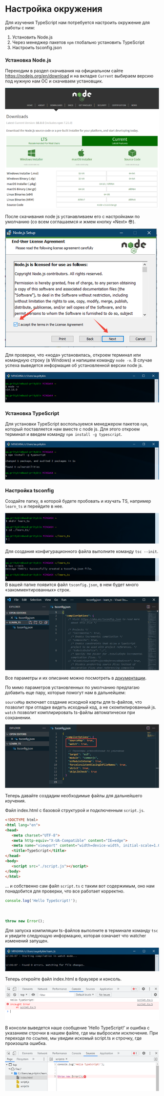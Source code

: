 # Настройка окружения

Для изучения TypeScript нам потребуется настроить окружение для работы с ним:

1. Установить Node.js
2. Через менеджер пакетов `npm` глобально установить TypeScript
3. Настроить tsconfig.json

### Установка Node.js
Переходим в раздел скачивания на официальном сайте <https://nodejs.org/en/download> и на вкладке `Current` выбираем версию под нужную нам ОС и скачиваем установщик.

![Download](./4-Настройка_окружения/download.png)

После скачивания node js устанавливаем его с настройками по умолчанию (со всем соглашаемся и жмем кнопку «Next» &#128526;).

![Install](./4-Настройка_окружения/nodeinstall.png)

Для проверки, что «нода» установилась, откроем терминал или командную строку (в Windows) и напишем команду `node -v`. В случае успеха выведется информация об установленной версии node js.

![version](./4-Настройка_окружения/versionnode.png)

### Установка TypeScript

Для установки TypeScript воспользуемся менеджером пакетов `npm`, который поставляется нам вместе с node js. Для этого откроем терминал и введем команду `npm install -g typescript`.

![ts install](./4-Настройка_окружения/tsinstall.png)

### Настройка tsconfig

Создайте папку, в которой будете пробовать и изучать TS, например `learn_ts` и перейдите в нее.

![mkdir](./4-Настройка_окружения/mkdir.png)

Для создания конфигурационного файла выполните команду `tsc --init`.

![mkdir](./4-Настройка_окружения/tsinit.png)
В вашей папке появится файл `tsconfig.json`, в нем будет много «закомментированных» строк.

![tsconfig](./4-Настройка_окружения/tscfg.png)

Все параметры и их описание можно посмотреть в [документации](https://www.typescriptlang.org/tsconfig).

По мимо параметров установленных по умолчанию предлагаю добавить еще пару, которые помогут нам в дальнейшем:

`sourceMap` включает создание исходной карты для ts-файлов, что позволит при отладке видеть исходный код, а не скомпилированный js.
`watch` позволит комплирировать ts-файлы автоматически при сохранении.

![tsconfig options](./4-Настройка_окружения/tscfgopts.png)

Теперь давайте создадим необходимые файлы для дальнейшего изучения.

Файл index.html c базовой структурой и подключенным `script.js`.

```html
<!DOCTYPE html>
<html lang="en">
<head>
   <meta charset="UTF-8">
   <meta http-equiv="X-UA-Compatible" content="IE=edge">
   <meta name="viewport" content="width=device-width, initial-scale=1.0">
   <title>TypeScript</title>
</head>
<body>
   <script src="./script.js"></script>
</body>
</html>
```

... и собственно сам файл `script.ts` c таким вот содержимым, оно нам понадобится для проверки, что все работает корректно.

```JavaScript
console.log('Hello TypeScript!');



throw new Error();
```

Для запуска компиляции ts-файлов выполните в терминале команду `tsc` и увидите следующую информацию, которая означает что watcher изменений запущен.

![tsc](./4-Настройка_окружения/tsc.png)

Теперь откройте файл index.html в браузере и консоль.

![debug](./4-Настройка_окружения/debug_1.png)

В консоли выведется наше сообщение 'Hello TypeScript!' и ошибка с указанием строчки в нашем файле, где мы выбросили исключение.
При переходе по ссылке, мы увидим искомый script.ts и строчку, где произошла ошибка.

![debug](./4-Настройка_окружения/debug_2.png)